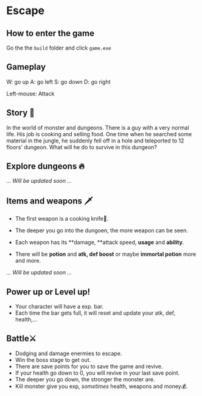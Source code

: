 # Escape

## How to enter the game
Go the the `build` folder and click `game.exe`

## Gameplay 

W: go up
A: go left
S: go down
D: go right

Left-mouse: Attack

## Story 🧾

In the world of monster and dungeons. There is a guy with a very normal life. His job is cooking and selling food. One time when he searched some material in the jungle, he suddenly fell off in a hole and teleported to 12 floors' dungeon. What will he do to survive in this dungeon?

## Explore dungeons 🔥

*... Will be updated soon ...*

## Items and weapons 🗡

- The first weapon is a cooking knife🔪.
- The deeper you go into the dungoen, the more weapon can be seen.
- Each weapon has its **damage, **attack speed, **usage** and **ability**. 

- There will be **potion** and **atk, def boost** or maybe **immortal potion** more and more.

*... Will be updated soon ...*

## Power up or Level up!

- Your character will have a exp. bar.
- Each time the bar gets full, it will reset and update your atk, def, health,...

## Battle⚔

- Dodging and damage enermies to escape.
- Win the boss stage to get out.
- There are save points for you to save the game and revive.
- If your health go down to 0, you will revive in your last save point.
- The deeper you go down, the stronger the monster are.
- Kill monster give you exp, *sometimes* health, weapons and money💰. 
